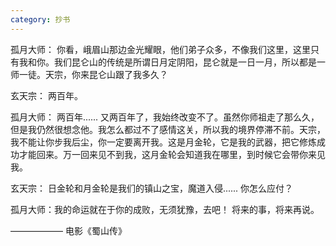 ```yaml
---
category: 抄书
---
```


孤月大师： 你看，峨眉山那边金光耀眼，他们弟子众多，不像我们这里，这里只有我和你。我们昆仑山的传统是所谓日月定阴阳，昆仑就是一日一月，所以都是一师一徒。天宗，你来昆仑山跟了我多久？

玄天宗： 两百年。

孤月大师： 两百年...... 又两百年了，我始终改变不了。虽然你师祖走了那么久，但是我仍然很想念他。我怎么都过不了感情这关，所以我的境界停滞不前。天宗，我不能让你步我后尘，你一定要离开我。这是月金轮，它是我的武器，把它修炼成功才能回来。万一回来见不到我，这月金轮会知道我在哪里，到时候它会带你来见我。

玄天宗： 日金轮和月金轮是我们的镇山之宝，魔道入侵...... 你怎么应付？

孤月大师：我的命运就在于你的成败，无须犹豫，去吧！ 将来的事，将来再说。


——————  电影《蜀山传》
